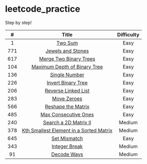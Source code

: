 # leetcode_practice
Step by step!



|  #   |                            Title                             | Difficulty |
| :--: | :----------------------------------------------------------: | :--------: |
|  1   | [Two Sum](https://github.com/w4irdo/leetcode_practice/issues/1) |    Easy    |
| 771  | [Jewels and Stones](https://github.com/w4irdo/leetcode_practice/issues/2) |    Easy    |
| 617  | [Merge Two Binary Trees](https://github.com/w4irdo/leetcode_practice/issues/3) |    Easy    |
| 104  | [Maximum Depth of Binary Tree](https://github.com/w4irdo/leetcode_practice/issues/4) |    Easy    |
| 136  | [Single Number](https://github.com/w4irdo/leetcode_practice/issues/5) |    Easy    |
| 226  | [Invert Binary Tree](https://github.com/w4irdo/leetcode_practice/issues/6) |    Easy    |
| 206  | [Reverse Linked List](https://github.com/w4irdo/leetcode_practice/issues/7) |    Easy    |
| 283  | [Move Zeroes](https://github.com/w4irdo/leetcode_practice/issues/8) |    Easy    |
| 566  | [Reshape the Matrix](https://github.com/w4irdo/leetcode_practice/issues/9) |    Easy    |
| 485  | [Max Consecutive Ones](https://github.com/w4irdo/leetcode_practice/issues/10) |    Easy    |
| 240  | [Search a 2D Matrix II](https://github.com/w4irdo/leetcode_practice/issues/11) |   Medium   |
| 378  | [Kth Smallest Element in a Sorted Matrix](https://github.com/w4irdo/leetcode_practice/issues/12) |   Medium   |
| 645  | [Set Mismatch](https://github.com/w4irdo/leetcode_practice/issues/13) |    Easy    |
| 343  | [Integer Break](https://github.com/w4irdo/leetcode_practice/issues/14) |   Medium   |
|  91  | [Decode Ways](https://github.com/w4irdo/leetcode_practice/issues/15) |   Medium   |

